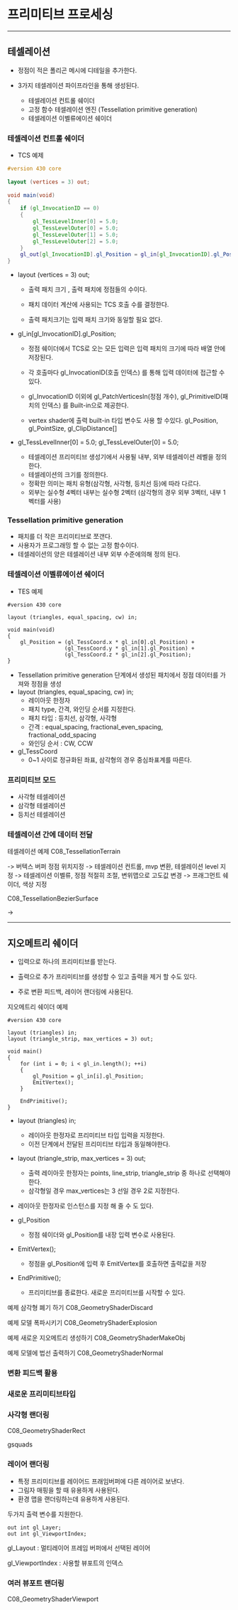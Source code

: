 # 프리미티브 프로세싱

------------------------

## 테셀레이션

- 정점이 적은 폴리곤 메시에 디테일을 추가한다.

- 3가지 테셀레이션 파이프라인을 통해 생성된다.
  - 테셀레이션 컨트롤 쉐이더
  - 고정 함수 테셀레이션 엔진 (Tessellation primitive generation)
  - 테셀레이션 이벨류에이션 쉐이더



### 테셀레이션 컨트롤 쉐이더

- TCS 예제

```GLSL
#version 430 core                                                                 
                                                                                  
layout (vertices = 3) out;                                                        
                                                                                  
void main(void)                                                                   
{                                                                                 
    if (gl_InvocationID == 0)                                                     
    {                                                                             
        gl_TessLevelInner[0] = 5.0;                                               
        gl_TessLevelOuter[0] = 5.0;                                               
        gl_TessLevelOuter[1] = 5.0;                                               
        gl_TessLevelOuter[2] = 5.0;                                               
    }                                                                             
    gl_out[gl_InvocationID].gl_Position = gl_in[gl_InvocationID].gl_Position;     
} 
```



- layout (vertices = 3) out;

  - 출력 패치 크기 , 출력 패치에 정점들의 수이다.

  - 패치 데이터 계산에 사용되는 TCS 호출 수를 결정한다.
  - 출력 패치크기는 입력 패치 크기와 동일할 필요 없다.



- gl_in[gl_InvocationID].gl_Position;

  - 정점 쉐이더에서 TCS로 오는 모든 입력은 입력 패치의 크기에 따라 배열 안에 저장된다.

  - 각 호출마다 gl_InvocationID(호출 인덱스) 를 통해 입력 데이터에 접근할 수 있다.
  - gl_InvocationID  이외에 gl_PatchVerticesIn(정점 개수), gl_PrimitiveID(패치의 인덱스) 를 Built-in으로 제공한다.
  - vertex shader에 출력 built-in 타입 변수도 사용 할 수있다. gl_Position, gl_PointSize, gl_ClipDistance[]



- gl_TessLevelInner[0] = 5.0; gl_TessLevelOuter[0] = 5.0;
  - 테셀레이션 프리미티브 생성기에서 사용될 내부, 외부 테셀레이션 레벨을 정의한다.
  - 테셀레이션의 크기를 정의한다.
  - 정확한 의미는 패치 유형(삼각형, 사각형, 등치선 등)에 따라 다르다. 
  -  외부는 실수형 4벡터 내부는 실수형 2벡터 (삼각형의 경우 외부 3벡터, 내부 1벡터를 사용)





###  Tessellation primitive generation

- 패치를 더 작은 프리미티브로 쪼갠다.
- 사용자가 프로그래밍 할 수 없는 고정 함수이다.
-  테셀레이션의 양은 테셀레이션 내부 외부 수준에의해 정의 된다. 



### 테셀레이션 이벨류에이션 쉐이더

- TES 예제

```
#version 430 core                                                                 
                                                                                  
layout (triangles, equal_spacing, cw) in;                                         
                                                                                  
void main(void)                                                                   
{                                                                                 
    gl_Position = (gl_TessCoord.x * gl_in[0].gl_Position) +                       
                  (gl_TessCoord.y * gl_in[1].gl_Position) +                       
                  (gl_TessCoord.z * gl_in[2].gl_Position);                        
}                                      
```



- Tessellation primitive generation 단계에서 생성된 패치에서 정점 데이터를 가져와 정점을 생성
- layout (triangles, equal_spacing, cw) in;  
  - 레이아웃 한정자
  - 패치 type, 간격, 와인딩 순서를 지정한다.
  - 패치 타입 : 등치선, 삼각형, 사각형
  - 간격 : equal_spacing, fractional_even_spacing, fractional_odd_spacing
  - 와인딩 순서 : CW, CCW
- gl_TessCoord
  - 0~1 사이로 정규화된 좌표, 삼각형의 경우 중심좌표계를 따른다.



### 프리미티브 모드

- 사각형 테셀레이션
- 삼각형 테셀레이션
- 등치선 테셀레이션



### 테셀레이션 간에 데이터 전달



테셀레이션 예제 C08_TessellationTerrain

-> 버텍스 버퍼 정점 위치지정 -> 테셀레이션 컨트롤, mvp 변환, 테셀레이션 level 지정 -> 테셀레이션 이벨류, 정점 적절히 조절, 변위맵으로 고도값 변경 -> 프래그먼트 쉐이더,  색상 지정



C08_TessellationBezierSurface

-> 



---------------

## 지오메트리 쉐이더



- 입력으로 하나의 프리미티브를 받는다.
- 출력으로 추가 프리미티브를 생성할 수 있고 출력을 제거 할 수도 있다.

- 주로 변환 피드백, 레이어 랜더링에 사용된다.



지오메트리 쉐이더 예제

```
#version 430 core                                                                 
                                                                                  
layout (triangles) in;
layout (triangle_strip, max_vertices = 3) out;

void main()
{
	for (int i = 0; i < gl_in.length(); ++i)
    {
    	gl_Position = gl_in[i].gl_Position;
    	EmitVertex();
    }
    
    EndPrimitive();
}

```

- layout (triangles) in;
  - 레이아웃 한정자로 프리미티브 타입 입력을 지정한다.
  - 이전 단계에서 전달된 프리미티브 타입과 동일해야한다.
- layout (triangle_strip, max_vertices = 3) out;
  - 출력 레이아웃 한정자는 points, line_strip, triangle_strip 중 하나로 선택해야한다.
  - 삼각형일 경우 max_vertices는 3 선일 경우 2로 지정한다.
- 레이아웃 한정자로 인스턴스를 지정 해 줄 수 도 있다.

- gl_Position
  - 정점 쉐이더와 gl_Position를 내장 입력 변수로 사용된다.
- EmitVertex();
  - 정점을 gl_Position에 입력 후 EmitVertex를 호출하면 출력값을 저장
- EndPrimitive();
  - 프리미티브를 종료한다. 새로운 프리미티브를 시작할 수 있다.





예제 삼각형 폐기 하기 C08_GeometryShaderDiscard



예제 모델 폭파시키기 C08_GeometryShaderExplosion



예제 새로운 지오메트리 생성하기 C08_GeometryShaderMakeObj



예제 모델에 법선 출력하기 C08_GeometryShaderNormal



### 변환 피드백 활용



### 새로운 프리미티브타입



### 사각형 랜더링



C08_GeometryShaderRect

gsquads



### 레이어 랜더링

- 특정 프리미티브를 레이어드 프래임버퍼에 다른 레이어로 보낸다.
- 그림자 매핑을 할 때 유용하게 사용된다.
- 환경 맵을 랜더링하는데 유용하게 사용된다.

두가지 출력 변수를 지원한다.

```
out int gl_Layer;
out int gl_ViewportIndex;
```

gl_Layout : 멀티레이어 프레임 버퍼에서 선택된 레이어

gl_ViewportIndex : 사용할 뷰포트의 인덱스





### 여러 뷰포트 랜더링



C08_GeometryShaderViewport




